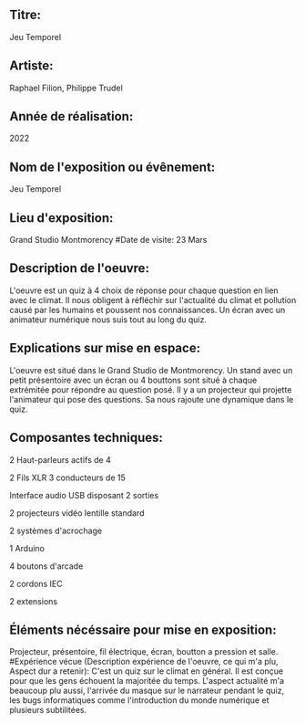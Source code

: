 ## Titre:
Jeu Temporel
## Artiste:
Raphael Filion, Philippe Trudel
## Année de réalisation:
2022
## Nom de l'exposition ou évênement:
Jeu Temporel
## Lieu d'exposition:
Grand Studio Montmorency
#Date de visite:
23 Mars
## Description de l'oeuvre:
L'oeuvre est un quiz à 4 choix de réponse pour chaque question en lien avec le climat. Il nous obligent
à réfléchir sur l'actualité du climat et pollution causé par les humains et poussent nos connaissances.
Un écran avec un animateur numérique nous suis tout au long du quiz.
## Explications sur mise en espace:
L'oeuvre est situé dans le Grand Studio de Montmorency. Un stand avec un petit présentoire avec un écran
ou 4 bouttons sont situé à chaque extrémitée pour répondre au question posé. Il y a un projecteur qui projette
l'animateur qui pose des questions. Sa nous rajoute une dynamique dans le quiz.
## Composantes techniques:
2 Haut-parleurs actifs de 4

2 Fils XLR 3 conducteurs de 15

Interface audio USB disposant 2 sorties

2 projecteurs vidéo lentille standard

2 systèmes d'acrochage

1 Arduino

4 boutons d'arcade

2 cordons IEC

2 extensions



## Éléments nécéssaire pour mise en exposition:
Projecteur, présentoire, fil électrique, écran, boutton a pression et salle.
#Expérience vécue (Description expérience de l'oeuvre, ce qui m'a plu, Aspect dur a retenir):
C'est un quiz sur le climat en général. Il est conçue pour que les gens échouent la majoritée du temps.
L'aspect actualité m'a beaucoup plu aussi, l'arrivée du masque sur le narrateur pendant le quiz,
les bugs informatiques comme l'introduction du monde numérique et plusieurs subtilitées.
